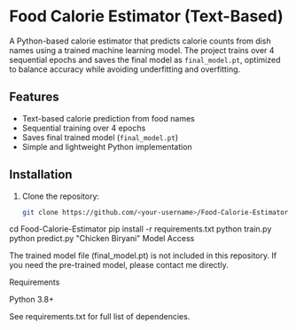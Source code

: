 # Food Calorie Estimator (Text-Based)

A Python-based calorie estimator that predicts calorie counts from dish names using a trained machine learning model. The project trains over 4 sequential epochs and saves the final model as `final_model.pt`, optimized to balance accuracy while avoiding underfitting and overfitting.

## Features
- Text-based calorie prediction from food names
- Sequential training over 4 epochs
- Saves final trained model (`final_model.pt`)
- Simple and lightweight Python implementation

## Installation
1. Clone the repository:
   ```bash
   git clone https://github.com/<your-username>/Food-Calorie-Estimator.git
cd Food-Calorie-Estimator
pip install -r requirements.txt
python train.py
python predict.py "Chicken Biryani"
Model Access

The trained model file (final_model.pt) is not included in this repository.
If you need the pre-trained model, please contact me directly.

Requirements

Python 3.8+

See requirements.txt for full list of dependencies.
